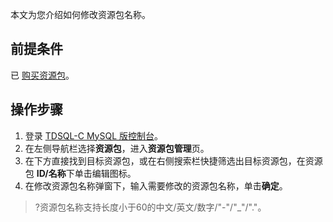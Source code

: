 ﻿本文为您介绍如何修改资源包名称。
## 前提条件
已 [购买资源包](https://www.tencentcloud.com/document/product/1098/55247)。

## 操作步骤
1. 登录 [TDSQL-C MySQL 版控制台](https://console.cloud.tencent.com/cynosdb/mysql#/)。
2. 在左侧导航栏选择**资源包**，进入**资源包管理**页。
3. 在下方直接找到目标资源包，或在右侧搜索栏快捷筛选出目标资源包，在资源包 **ID/名称**下单击编辑图标。
4. 在修改资源包名称弹窗下，输入需要修改的资源包名称，单击**确定**。
>?资源包名称支持长度小于60的中文/英文/数字/"-"/"_"/"."。

